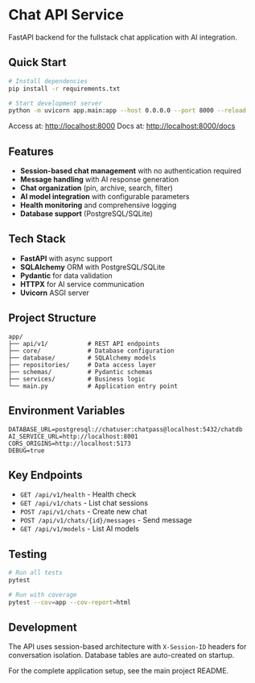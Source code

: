 # Chat API Service

FastAPI backend for the fullstack chat application with AI integration.

## Quick Start

```bash
# Install dependencies
pip install -r requirements.txt

# Start development server
python -m uvicorn app.main:app --host 0.0.0.0 --port 8000 --reload
```

Access at: [http://localhost:8000](http://localhost:8000)
Docs at: [http://localhost:8000/docs](http://localhost:8000/docs)

## Features

- **Session-based chat management** with no authentication required
- **Message handling** with AI response generation
- **Chat organization** (pin, archive, search, filter)
- **AI model integration** with configurable parameters
- **Health monitoring** and comprehensive logging
- **Database support** (PostgreSQL/SQLite)

## Tech Stack

- **FastAPI** with async support
- **SQLAlchemy** ORM with PostgreSQL/SQLite
- **Pydantic** for data validation
- **HTTPX** for AI service communication
- **Uvicorn** ASGI server

## Project Structure

```
app/
├── api/v1/           # REST API endpoints
├── core/             # Database configuration
├── database/         # SQLAlchemy models
├── repositories/     # Data access layer
├── schemas/          # Pydantic schemas
├── services/         # Business logic
└── main.py           # Application entry point
```

## Environment Variables

```env
DATABASE_URL=postgresql://chatuser:chatpass@localhost:5432/chatdb
AI_SERVICE_URL=http://localhost:8001
CORS_ORIGINS=http://localhost:5173
DEBUG=true
```

## Key Endpoints

- `GET /api/v1/health` - Health check
- `GET /api/v1/chats` - List chat sessions
- `POST /api/v1/chats` - Create new chat
- `POST /api/v1/chats/{id}/messages` - Send message
- `GET /api/v1/models` - List AI models

## Testing

```bash
# Run all tests
pytest

# Run with coverage
pytest --cov=app --cov-report=html
```

## Development

The API uses session-based architecture with `X-Session-ID` headers for conversation isolation. Database tables are auto-created on startup.

For the complete application setup, see the main project README.
